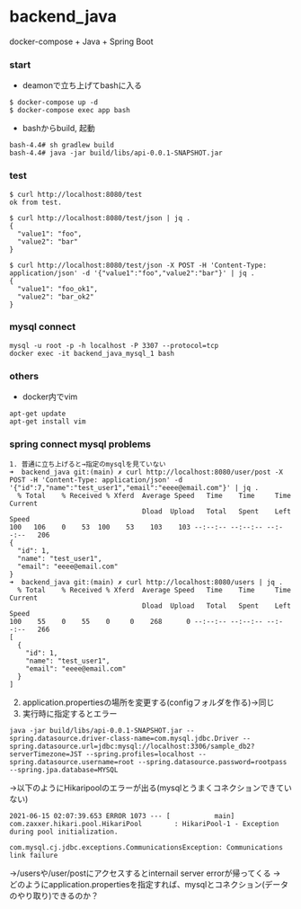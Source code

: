 # backend_java
docker-compose + Java + Spring Boot

### start
- deamonで立ち上げてbashに入る
```
$ docker-compose up -d
$ docker-compose exec app bash
```
- bashからbuild, 起動
```
bash-4.4# sh gradlew build
bash-4.4# java -jar build/libs/api-0.0.1-SNAPSHOT.jar
```

### test
```
$ curl http://localhost:8080/test
ok from test.

$ curl http://localhost:8080/test/json | jq .
{
  "value1": "foo",
  "value2": "bar"
}

$ curl http://localhost:8080/test/json -X POST -H 'Content-Type: application/json' -d '{"value1":"foo","value2":"bar"}' | jq .
{
  "value1": "foo_ok1",
  "value2": "bar_ok2"
}
```

### mysql connect
```
mysql -u root -p -h localhost -P 3307 --protocol=tcp
docker exec -it backend_java_mysql_1 bash
```

### others
- docker内でvim
```
apt-get update
apt-get install vim
```

### spring connect mysql problems
```
1. 普通に立ち上げると→指定のmysqlを見ていない
➜  backend_java git:(main) ✗ curl http://localhost:8080/user/post -X POST -H 'Content-Type: application/json' -d '{"id":7,"name":"test_user1","email":"eeee@email.com"}' | jq .
  % Total    % Received % Xferd  Average Speed   Time    Time     Time  Current
                                 Dload  Upload   Total   Spent    Left  Speed
100   106    0    53  100    53    103    103 --:--:-- --:--:-- --:--:--   206
{
  "id": 1,
  "name": "test_user1",
  "email": "eeee@email.com"
}
➜  backend_java git:(main) ✗ curl http://localhost:8080/users | jq .
  % Total    % Received % Xferd  Average Speed   Time    Time     Time  Current
                                 Dload  Upload   Total   Spent    Left  Speed
100    55    0    55    0     0    268      0 --:--:-- --:--:-- --:--:--   266
[
  {
    "id": 1,
    "name": "test_user1",
    "email": "eeee@email.com"
  }
]
```

2. application.propertiesの場所を変更する(configフォルダを作る)→同じ
3. 実行時に指定するとエラー
```
java -jar build/libs/api-0.0.1-SNAPSHOT.jar --spring.datasource.driver-class-name=com.mysql.jdbc.Driver --spring.datasource.url=jdbc:mysql://localhost:3306/sample_db2?serverTimezone=JST --spring.profiles=localhost --spring.datasource.username=root --spring.datasource.password=rootpass --spring.jpa.database=MYSQL
```
→以下のようにHikaripoolのエラーが出る(mysqlとうまくコネクションできていない)
```
2021-06-15 02:07:39.653 ERROR 1073 --- [           main] com.zaxxer.hikari.pool.HikariPool        : HikariPool-1 - Exception during pool initialization.

com.mysql.cj.jdbc.exceptions.CommunicationsException: Communications link failure
```
→/usersや/user/postにアクセスするとinternail server errorが帰ってくる
→　どのようにapplication.propertiesを指定すれば、mysqlとコネクション(データのやり取り)できるのか？
